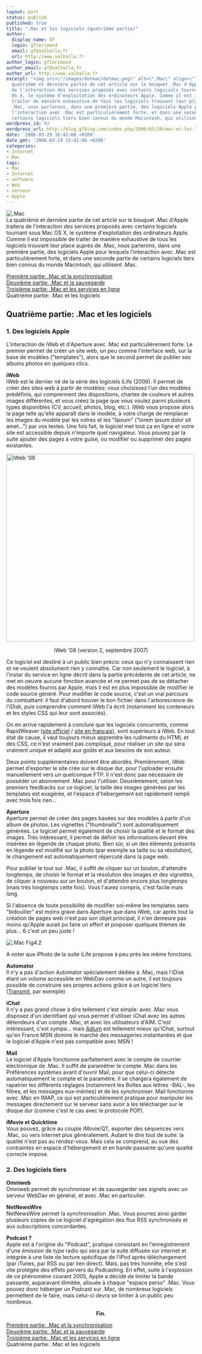 ```yaml
---
layout: post
status: publish
published: true
title: ".Mac et les logiciels (quatrième partie)"
author:
  display_name: GF
  login: gflorimond
  email: gf@valhalla.fr
  url: http://www.valhalla.fr
author_login: gflorimond
author_email: gf@valhalla.fr
author_url: http://www.valhalla.fr
excerpt: "<img src=\"/images/dotmac/dotmac.png\" alt=\".Mac\" align=\"left\"/>\r\nLa
  quatrième et dernière partie de cet article sur le bouquet .Mac d'Apple traitera
  de l'interaction des services proposés avec certains logiciels tournant sous Mac
  OS X, le système d'exploitation des ordinateurs Apple. Comme il est impossible de
  traiter de manière exhaustive de tous les logiciels trouvant leur place auprès de
  .Mac, nous parlerons, dans une première partie, des logiciels Apple pour lesquels
  l'interaction avec .Mac est particulièrement forte, et dans une seconde partie de
  certains logiciels tiers bien connus du monde Macintosh, qui utilisent .Mac.\r\n\r\n"
wordpress_id: 93
wordpress_url: http://blog.gfblog.com/index.php/2006/03/29/mac-et-les-logiciels/
date: '2006-03-29 16:41:06 +0200'
date_gmt: '2006-03-29 15:41:06 +0200'
categories:
- Internet
- Mac
tags:
- Mac
- Internet
- software
- Web
- serveur
- Apple
---
```

<p><img src="/images/dotmac/dotmac.png" alt=".Mac" align="left"/><br />
La quatrième et dernière partie de cet article sur le bouquet .Mac d'Apple traitera de l'interaction des services proposés avec certains logiciels tournant sous Mac OS X, le système d'exploitation des ordinateurs Apple. Comme il est impossible de traiter de manière exhaustive de tous les logiciels trouvant leur place auprès de .Mac, nous parlerons, dans une première partie, des logiciels Apple pour lesquels l'interaction avec .Mac est particulièrement forte, et dans une seconde partie de certains logiciels tiers bien connus du monde Macintosh, qui utilisent .Mac.</p>
<p><a id="more"></a><a id="more-93"></a></p>
<p><a href="http://www.valhalla.fr/index.php/2006/03/27/mac-et-la-synchronisation-premiere-partie/">Première partie: .Mac et la synchronisation</a><br />
<a href="http://www.valhalla.fr/index.php/2006/03/27/mac-et-la-sauvegarde-deuxieme-partie/">Deuxième partie: .Mac et la sauvegarde</a><br />
<a href="http://www.valhalla.fr/index.php/2006/03/28/mac-et-les-services-en-ligne-troisieme-partie/">Troisième partie: .Mac et les services en ligne</a><br />
Quatrième partie: .Mac et les logiciels</p>
<h2>Quatrième partie: .Mac et les logiciels</h2>
<h3>1. Des logiciels Apple</h3>
<p>L'interaction de iWeb et d'Aperture avec .Mac est particulièrement forte. Le premier permet de créer un site web, un peu comme l'interface web, sur la base de modèles ("templates"), alors que le second permet de publier ses albums photos en quelques clics.</p>
<p><b>iWeb</b><br />
iWeb est le dernier né de la série des logiciels iLife (2006). Il permet de créer des sites web à partir de modèles: vous choisissez l'un des modèles prédéfinis, qui comprennent des dispositions, chartes de couleurs et autres images différentes, et vous créez la page que vous voulez parmi plusieurs types disponibles (CV, accueil, photos, blog, etc.). iWeb vous propose alors la page telle qu'elle apparaît dans le modèle, à votre charge de remplacer les images du modèle par les votres et les "lipsum" ("lorem ipsum dolor sit amet...") par vos textes. Une fois fait, le logiciel met tout ça en ligne et votre site est accessible depuis n'importe quel navigateur. Vous pouvez par la suite ajouter des pages à votre guise, ou modifier ou supprimer des pages existantes.</p>
<p><a href="http://www.flickr.com/photos/valhallafr/1423981816/" title="Partage de photos"><img src="http://farm2.static.flickr.com/1221/1423981816_6eefab040b.jpg" width="500" height="500" alt="iWeb '08" /></a><br />
<center>iWeb '08 (version 2, septembre 2007)</center></p>
<p>Ce logiciel est destiné à un public bien précis: ceux qui n'y connaissent rien et ne veulent absolument rien y connaître. Car non seulement le logiciel, à l'instar du service en ligne décrit dans la partie précédente de cet article, ne met en oeuvre aucune fonction avancée et ne permet pas de se détacher des modèles fournis par Apple, mais il est en plus impossible de modifier le code source généré. Pour modifier le code source, c'est un vrai parcours du combattant: il faut d'abord trouver le bon fichier dans l'arborescence de l'iDisk, puis comprendre comment iWeb l'a écrit (notamment les conteneurs et les styles CSS qui leur sont associés).</p>
<p>On en arrive rapidement à conclure que les logiciels concurrents, comme RapidWeaver (<a href="http://www.realmacsoftware.com/rapidweaver/index.php">site officiel</a> / <a href="http://www.rapidweaver.fr/">site en français</a>), sont supérieurs à iWeb. En tout état de cause, il vaut toujours mieux apprendre les rudiments du HTML et des CSS, ce n'est vraiment pas compliqué, pour réaliser un site qui sera vraiment unique et adapté aux goûts et aux besoins de son auteur.</p>
<p>Deux points supplémentaires doivent être abordés. Premièrement, iWeb permet d'exporter le site crée sur le disque dur, pour l'uploader ensuite manuellement vers un quelconque FTP. Il n'est donc pas nécessaire de posséder un abonnement .Mac pour l'utiliser. Deuxièmement, selon les premiers feedbacks sur ce logiciel, la taille des images générées par les templates est exagérée, et l'espace d'hébergement est rapidement rempli avec trois fois rien...</p>
<p><b>Aperture</b><br />
Aperture permet de créer des pages basées sur des modèles à partir d'un album de photos. Les vignettes ("thumbnails") sont automatiquement générées. Le logiciel permet également de choisir la qualité et le format des images. Très intéressant, il permet de définir les informations devant être insérées en légende de chaque photo. Bien sûr, si un des éléments présents en légende est modifié sur la photo (par exemple sa taille ou sa résolution), le changement est automatiquement répercuté dans la page web.</p>
<p>Pour publier le tout sur .Mac, il suffit de cliquer sur un bouton, d'attendre longtemps, de choisir le format et la résolution des images et des vignettes, de cliquer à nouveau sur un bouton, et d'attendre encore plus longtemps (mais très longtemps cette fois). Vous l'aurez compris, c'est facile mais long.</p>
<p>Si l'absence de toute possibilité de modifier soi-même les templates sans "bidouiller" est moins grave dans Aperture que dans iWeb, car après tout la création de pages web n'est pas son objet principal, il n'en demeure pas moins qu'Apple aurait pu faire un effort et proposer quelques thèmes de plus... 6 c'est un peu juste !</p>
<p><img src="/images/dotmac/fig4.2.png" alt=".Mac Fig4.2" /></p>
<p>A noter que iPhoto de la suite iLife propose à peu près les même fonctions.</p>
<p><b>Automator</b><br />
Il n'y a pas d'action Automator spécialement dédiée à .Mac, mais l'iDisk étant un volume accessible en WebDav comme un autre, il est toujours possible de construire ses propres actions grâce à un logiciel tiers (<a href="http://www.panic.com/transmit/">Transmit</a>, par exemple)</p>
<p><b>iChat</b><br />
Il n'y a pas grand chose à dire tellement c'est simple: avec .Mac vous disposez d'un identifiant qui vous permet d'utiliser iChat avec les autres détendeurs d'un compte .Mac, et avec les utilisateurs d'AIM. C'est intéressant, c'est sympa... mais <a href="http://www.adiumx.com/">Adium</a> est tellement mieux qu'iChat, surtout qu'en France MSN domine le marché des messageries instantanées et que le logiciel d'Apple n'est pas compatible avec MSN !</p>
<p><b>Mail</b><br />
Le logiciel d'Apple fonctionne parfaitement avec le compte de courrier électronique de .Mac. Il suffit de paramétrer le compte .Mac dans les Préférences systèmes avant d'ouvrir Mail, pour que celui-ci détecte automatiquement le compte et le paramètre. Il se chargera également de rapatrier les différents réglages (notamment les Boîtes aux lettres -BAL-, les filtres, et les messages eux-mêmes) et de les synchroniser. Mail fonctionne avec .Mac en IMAP, ce qui est particulièrement pratique pour manipuler les messages directement sur le serveur sans avoir à les télécharger sur le disque dur (comme c'est le cas avec le protocole POP).</p>
<p><b>iMovie et Quicktime</b><br />
Vous pouvez, grâce au couple iMovie/QT, exporter des séquences vers .Mac, ou vers internet plus généralement. Autant le dire tout de suite: la qualité n'est pas au rendez-vous. Mais cela se comprend, au vue des contraintes en espace d'hébergement et en bande passante qu'une qualité correcte impose.</p>
<h3>2. Des logiciels tiers</h3>
<p><b>Omniweb</b><br />
Omniweb permet de synchroniser et de sauvegarder ses signets avec un serveur WebDav en général, et avec .Mac en particulier.</p>
<p><b>NetNewsWire</b><br />
NetNewsWire permet la synchronisation .Mac. Vous pourrez ainsi garder plusieurs copies de ce logiciel d'agrégation des flux RSS synchronisés et aux subscriptions concordantes.</p>
<p><b>Podcast ?</b><br />
Apple est à l'origine du "Podcast", pratique consistant en l'enregistrement d'une émission de type radio qui sera par la suite diffusée sur internet et intégrée à une liste de lecture spécifique de l'iPod après téléchargement (par iTunes, par RSS ou par lien direct). Mais, pas très honnête, elle s'est vite protégée des effets pervers du Podcasting. En effet, suite à l'explosion de ce phénomène courant 2005, Apple a décidé de limiter la bande passante, auparavant illimitée, allouée à chaque "espace perso" .Mac. Vous pouvez donc héberger un Podcast sur .Mac, de nombreux logiciels permettent de le faire, mais celui-ci devra se limiter à un public peu nombreux.</p>
<p><center><strong>Fin.</strong></center></p>
<p><a href="http://www.valhalla.fr/index.php/2006/03/27/mac-et-la-synchronisation-premiere-partie/">Première partie: .Mac et la synchronisation</a><br />
<a href="http://www.valhalla.fr/index.php/2006/03/27/mac-et-la-sauvegarde-deuxieme-partie/">Deuxième partie: .Mac et la sauvegarde</a><br />
<a href="http://www.valhalla.fr/index.php/2006/03/28/mac-et-les-services-en-ligne-troisieme-partie/">Troisième partie: .Mac et les services en ligne</a><br />
Quatrième partie: .Mac et les logiciels</p>
